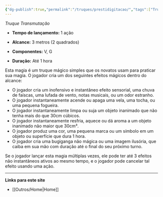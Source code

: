 ```yaml
---
{"dg-publish":true,"permalink":"/truques/prestidigitacao/","tags":["Truques"]}
---
```



_Truque Transmutação_

- **Tempo de lançamento:** 1 ação 

- **Alcance:** 3 metros (2 quadrados)

- **Componentes:** V, G

- **Duração:** Até 1 hora 

Esta magia é um truque mágico simples que os novatos usam para praticar sua magia. O jogador cria um dos seguintes efeitos mágicos dentro do alcance:

- O jogador cria um inofensivo e instantâneo efeito sensorial, uma chuva de faíscas, uma lufada de vento, notas musicais, ou um odor estranho. 
- O jogador instantaneamente acende ou apaga uma vela, uma tocha, ou uma pequena fogueira.
- O jogador instantaneamente limpa ou suja um objeto inanimado que não tenha mais do que 30cm cúbicos.
- O jogador instantaneamente resfria, aquece ou dá aroma a um objeto inanimado não maior que 30cm³.
- O jogador produz uma cor, uma pequena marca ou um símbolo em um objeto ou superfície que dura 1 hora.
- O jogador cria uma bugiganga não mágica ou uma imagem ilusória, que caiba em sua mão com duração até o final do seu próximo turno. 

Se o jogador lançar esta magia múltiplas vezes, ele pode ter até 3 efeitos não instantâneos ativos ao mesmo tempo, e o jogador pode cancelar tal efeito usando uma ação.

___
**Links para este site**  
- [[Outros/Home\|Home]]